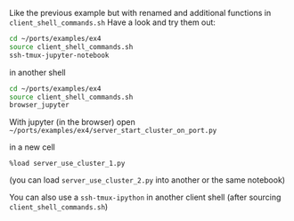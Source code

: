 Like the previous example but with renamed and additional functions in `client_shell_commands.sh`
Have a look and try them out:
```bash
cd ~/ports/examples/ex4
source client_shell_commands.sh
ssh-tmux-jupyter-notebook
```

in another shell
```bash
cd ~/ports/examples/ex4
source client_shell_commands.sh
browser_jupyter
```
With jupyter (in the browser) open `~/ports/examples/ex4/server_start_cluster_on_port.py`

in a new cell
```ipython
%load server_use_cluster_1.py
```

(you can load `server_use_cluster_2.py` into another or the same notebook)

You can also use a `ssh-tmux-ipython` in another client shell (after sourcing
`client_shell_commands.sh`)
